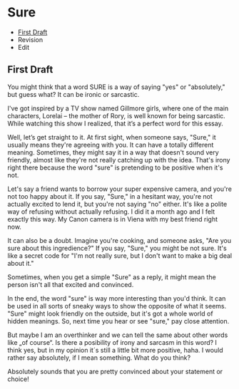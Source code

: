 # Sure

- [First Draft](index.md)
- Revision
- Edit

## First Draft

You might think that a word SURE is a way of saying "yes" or "absolutely," but guess what? It can be ironic or sarcastic.

I've got inspired by a TV show named Gillmore girls, where one of the main characters, Lorelai – the mother of Rory, is well known for being sarcastic. While watching this show I realized, that it’s a perfect word for this essay. 

Well, let’s get straight to it. At first sight, when someone says, "Sure," it usually means they're agreeing with you. It can have a totally different meaning. Sometimes, they might say it in a way that doesn't sound very friendly, almost like they're not really catching up with the idea. That's irony right there because the word "sure" is pretending to be positive when it's not.

Let's say a friend wants to borrow your super expensive camera, and you're not too happy about it. If you say, "Sure," in a hesitant way, you're not actually excited to lend it, but you're not saying "no" either. It's like a polite way of refusing without actually refusing. I did it a month ago and I felt exactly this way. My Canon camera is in Viena with my best friend right now.

It can also be a doubt. Imagine you're cooking, and someone asks, "Are you sure about this ingredience?" If you say, "Sure," you might be not sure. It's like a secret code for "I'm not really sure, but I don't want to make a big deal about it."

Sometimes, when you get a simple "Sure" as a reply, it might mean the person isn't all that excited and convinced.

In the end, the word "sure" is way more interesting than you'd think. It can be used in all sorts of sneaky ways to show the opposite of what it seems. "Sure" might look friendly on the outside, but it's got a whole world of hidden meanings. So, next time you hear or see "sure," pay close attention.

But maybe I am an overthinker and we can tell the same about other words like „of course“. Is there a posibility of irony and sarcasm in this word? I think yes, but in my opinion it´s still a little bit more positive, haha. I would rather say absolutely, if I mean something. What do you think?

Absolutely sounds that you are pretty convinced about your statement or choice!
